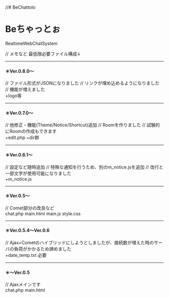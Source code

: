 //# BeChattolo
# Beちゃっとぉ
RealtimeWebChatSystem


// メモなど
最低限必要ファイル構成↓

-----
#### ＊Ver.0.8.0～
// ファイル形式がJSONになりました
// リンクが埋め込めるようになりました
// 機能が増えました<br>
+logo等

-----
#### ＊Ver.0.7.0～
// 他修正・機能(Theme/Notice/Shortcut)追加
// Roomを作りました
// 試験的にRoomの作成もできます<br>
+edit.php
+dir群

-----
#### ＊Ver.0.6.1～
// 設定など随時追加
// 特殊な通知を行うため、別のm_notice.jsを追加
// 改行と一部文字が使用可能になりました<br>
+m_notice.js

-----
#### ＊Ver.0.5～
// Comet部分の改良など<br>
chat.php
main.html
main.js
style.css

-----
#### ＊Ver.0.5.4～Ver.0.6
// Ajax+Cometのハイブリッドにしようとしましたが、接続数が増えた時のサーバの負荷がかかるため諦めました<br>
+date_temp.txt 必要

-----
#### ＊～Ver.0.5
// Ajaxメインです<br>
chat.php
main.html
